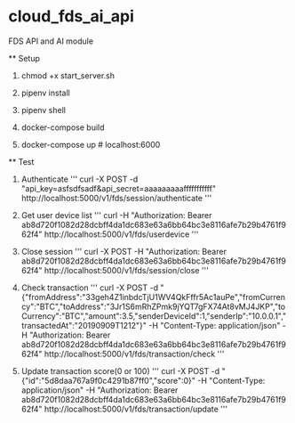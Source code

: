 # cloud_fds_ai_api
FDS API and AI module

** Setup
1. chmod +x start_server.sh

2. pipenv install

3. pipenv shell

4. docker-compose build

5. docker-compose up # localhost:6000


** Test
1. Authenticate
'''
curl -X POST -d "api_key=asfsdfsadf&api_secret=aaaaaaaaafffffffffff" http://localhost:5000/v1/fds/session/authenticate
'''

2. Get user device list
'''
curl -H "Authorization: Bearer ab8d720f1082d28dcbff4da1dc683e63a6bb64bc3e8116afe7b29b4761f962f4" http://localhost:5000/v1/fds/userdevice
'''

3. Close session
'''
curl -X POST -H "Authorization: Bearer ab8d720f1082d28dcbff4da1dc683e63a6bb64bc3e8116afe7b29b4761f962f4" http://localhost:5000/v1/fds/session/close
'''

4. Check transaction
'''
curl -X POST -d "{\"fromAddress\":\"33geh4Z1inbdcTjU1WV4QkFffr5Ac1auPe\",\"fromCurrency\":\"BTC\",\"toAddress\":\"3Jr1S6mRhZPmk9jYQT7gFX74At8vMJ4JKP\",\"toCurrency\":\"BTC\",\"amount\":3.5,\"senderDeviceId\":1,\"senderIp\":\"10.0.0.1\",\"transactedAt\":\"20190909T1212\"}" -H "Content-Type: application/json" -H "Authorization: Bearer ab8d720f1082d28dcbff4da1dc683e63a6bb64bc3e8116afe7b29b4761f962f4" http://localhost:5000/v1/fds/transaction/check
'''

5. Update transaction score(0 or 100)
'''
curl -X POST -d "{\"id\":\"5d8daa767a9f0c4291b87ff0\",\"score\":0}" -H "Content-Type: application/json" -H "Authorization: Bearer ab8d720f1082d28dcbff4da1dc683e63a6bb64bc3e8116afe7b29b4761f962f4" http://localhost:5000/v1/fds/transaction/update
'''
